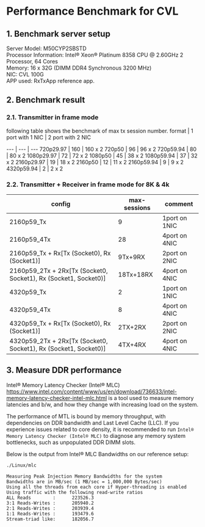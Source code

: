 # Performance Benchmark for CVL

## 1. Benchmark server setup

Server Model: M50CYP2SBSTD  
Processor Information: Intel® Xeon® Platinum 8358 CPU @ 2.60GHz
                       2 Processor, 64 Cores  
Memory: 16 x 32G (DIMM DDR4 Synchronous 3200 MHz)  
NIC: CVL 100G  
APP used: RxTxApp reference app.

## 2. Benchmark result

### 2.1. Transmitter in frame mode

following table shows the benchmark of max tx session number.
format | 1 port with 1 NIC | 2 port with 2 NIC

--- | --- | ---
720p29.97 | 160 | 160 x 2
720p50 | 96 | 96 x 2
720p59.94 | 80 | 80 x 2
1080p29.97 | 72 | 72 x 2
1080p50 | 45 | 38 x 2
1080p59.94 | 37 | 32 x 2
2160p29.97 | 19 | 18 x 2
2160p50 | 12 | 11 x 2
2160p59.94 | 9 | 9 x 2
4320p59.94 | 2 | 2 x 2

### 2.2. Transmitter + Receiver in frame mode for 8K & 4k

config | max-sessions | comment
--- | --- | ---
2160p59_Tx | 9 | 1port on 1NIC
2160p59_4Tx | 28 | 4port on 4NIC
2160p59_Tx + Rx​[Tx (Socket0), Rx (Socket1)] | 9Tx+9RX | 2port on 2NIC
2160p59_2Tx + 2Rx​[Tx (Socket0, Socket1), Rx (Socket1, Socket0)] | 18Tx+18RX | 4port on 4NIC
4320p59_Tx | 2 | 1port on 1NIC
4320p59_4Tx | 8 | 4port on 4NIC
4320p59_Tx + Rx​[Tx (Socket0), Rx (Socket1)] | 2TX+2RX | 2port on 2NIC
4320p59_2Tx + 2Rx​[Tx (Socket0, Socket1), Rx (Socket1, Socket0)] | 4TX+4RX | 4port on 4NIC

## 3. Measure DDR performance

Intel® Memory Latency Checker (Intel® MLC) <https://www.intel.com/content/www/us/en/download/736633/intel-memory-latency-checker-intel-mlc.html> is a tool used to measure memory latencies and b/w, and how they change with increasing load on the system.

The performance of MTL is bound by memory throughput, with dependencies on DDR bandwidth and Last Level Cache (LLC). If you experience issues related to core density, it is recommended to run `Intel® Memory Latency Checker (Intel® MLC)` to diagnose any memory system bottlenecks, such as unpopulated DDR DIMM slots.

Below is the output from Intel® MLC Bandwidths on our reference setup:

```bash
./Linux/mlc
```
```text
Measuring Peak Injection Memory Bandwidths for the system
Bandwidths are in MB/sec (1 MB/sec = 1,000,000 Bytes/sec)
Using all the threads from each core if Hyper-threading is enabled
Using traffic with the following read-write ratios
ALL Reads        :      223526.3
3:1 Reads-Writes :      205940.2
2:1 Reads-Writes :      203939.4
1:1 Reads-Writes :      193479.6
Stream-triad like:      182056.7
```

